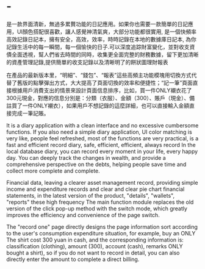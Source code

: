 # -

是一款界面清新，無過多累贅功能的日記應用。如果你也需要一款簡單的日記應用，UI顏色搭配很喜歡，讓人感覺神清氣爽，大部分功能都很實用, 是一個快頻率高效記錄日記本，擁有安全，高效，效率，時時記錄在本地的數據庫日記本, 為你記錄生活中的每一瞬間，每一個愉快的日子.可以深度追踪財富變化，並對收支資債全面透視，幫人們省去時間的同時，收集更全面完整的財務數據，留下更加清晰的資產管理記錄,提供簡單的收支記錄以及清晰明了的餅狀圖理財報表

 在產品的最新版本里，“明細”、“錢包”、“報表”這些高頻主功能模塊用切換方式代替了舊版的點擊彈出方式，大大提高了頁面切換的效率和便捷性；“記一筆”頁面直接根據用戶消費支出的情景來設計頁面信息排序，比如，買一件ONLY襯衣花了300元現金，對應的信息分別是：分類（衣服）、金額（300）、賬戶（現金）、備註買了一件ONLY襯衣），如果用戶不想記錄的這麼詳細，也可以直接輸入金額直接完成一筆記賬。
 
 
 It is a diary application with a clean interface and no excessive cumbersome functions. If you also need a simple diary application, UI color matching is very like, people feel refreshed, most of the functions are very practical, is a fast and efficient record diary, safe, efficient, efficient, always record In the local database diary, you can record every moment in your life, every happy day. You can deeply track the changes in wealth, and provide a comprehensive perspective on the debts, helping people save time and collect more complete and complete. 

Financial data, leaving a clearer asset management record, providing simple income and expenditure records and clear and clear pie chart financial statements, in the latest version of the product, "details", "wallets", "reports" these high frequency The main function module replaces the old version of the click pop-up method with the switch mode, which greatly improves the efficiency and convenience of the page switch.

 The "record one" page directly designs the page information sort according to the user's consumption expenditure situation, for example, buy an ONLY The shirt cost 300 yuan in cash, and the corresponding information is: classification (clothing), amount (300), account (cash), remarks ONLY bought a shirt), so if you do not want to record in detail, you can also directly enter the amount to complete a direct billing.
